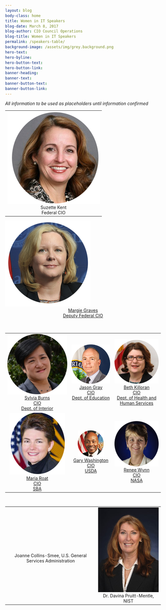 ```yaml
---
layout: blog
body-class: home
title: Women in IT Speakers
blog-date: March 8, 2017
blog-author: CIO Council Operations
blog-title: Women in IT Speakers
permalink: /speakers-table/
background-image: /assets/img/grey.background.png
hero-text:  
hero-byline:
hero-button-text: 
hero-button-link: 
banner-heading: 
banner-text: 
banner-button-text: 
banner-button-link: 
---
```


<p><em>All information to be used as placeholders until information confirmed</em></p>

<table>
  <tr>
    <td><img src="/assets/img/event.winit.SuzetteKent_website.png"><br><center>Suzette Kent <br> Federal CIO<center></td>
  </tr>
</table>


  
  <td><img src="/assets/img/event.winit.MargieGraves_circle.png"><br><center><a href="https://www.cio.gov/about/members-and-leadership/margie-graves/">Margie Graves<br> Deputy Federal CIO</a></td></center><br>



<br>

<table align="center">
  <tr style="text-align:center;">
    <td><img src="/assets/img/event.winit.sylviaburns_circle.png"><br><center><a href="https://www.cio.gov/about/members-and-leadership/ms-sylvia-burns/">Sylvia Burns <br> CIO <br> Dept. of Interior</a></center></td>
    <td><img src="/assets/img/event.winit.JasonGray_circle.png"><br><center><a href="https://www.cio.gov/about/members-and-leadership/mr-jason-gray/">Jason Gray <br> CIO <br> Dept. of Education</a></center></td>
    <td><img src="/assets/img/event.winit.beth-killoran_circle.png"><br><center><a href="https://www.cio.gov/about/members-and-leadership/ms-beth-anne-killoran/">Beth Killoran <br> CIO <br> Dept. of Health and Human Services</a></center></td>
  </tr>
  <tr style="text-align:center;">
    <td><img src="/assets/img/event.winit.maria-roat_circle.png"><br><center><a href="https://www.cio.gov/about/members-and-leadership/ms-maria-roat/">Maria Roat <br> CIO <br> SBA</a></center></td>
    <td><img src="/assets/img/event.winit.gary_washington_circle.png"><br><center><a href="https://www.cio.gov/about/members-and-leadership/washington-gary/">Gary Washington <br> CIO <br> USDA</a></center></td>
    <td><img src="/assets/img/event.winit.renee-wynn_circle.png"><br><center><a href="https://www.cio.gov/about/members-and-leadership/ms-renee-wynn/">Renee Wynn <br> CIO <br> NASA</a></center></td>
  </tr>
</table>

<br>

<table align="center">
<tr style="text-align:center;">
  <td><!--img src="/assets/img/event.winit.MargieGraves_original"--><br><center>Joanne Collins-Smee, U.S. General Services Administration</center></td>
  <td><img src="/assets/img/event.davina_pruitt-mentl_original.jpg"><br><center>Dr. Davina Pruitt-Mentle, NIST</center></td>
</tr>
</table>
